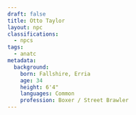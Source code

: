 ```yaml
---
draft: false
title: Otto Taylor
layout: npc
classifications:
  - npcs
tags:
  - anatc
metadata:
  background:
    born: Fallshire, Erria
    age: 34
    height: 6'4"
    languages: Common
    profession: Boxer / Street Brawler
---
```


